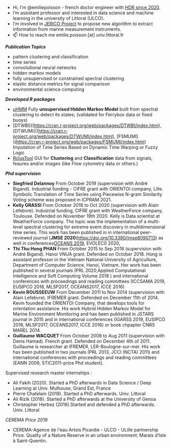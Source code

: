 - Hi, I’m @emiliepoisson - french doctor engineer with [HDR since 2020](https://hal.archives-ouvertes.fr/tel-03059280).
- I’m assistant professor and interested in data science and machine learning in the university of Littoral (ULCO). 
- I’m involved in [JERICO Project](https://www.jerico-ri.eu/) to propose new algorithm to extract information from marine measurement instruments. 
- 📫 How to reach me emilie.poisson [at] univ.littoral.fr

***Publication Topics***
- pattern clustering and classification
- time series
- convolutional neural networks
- hidden markov models
- fully unsupervised or constrained spectral clustering
- elastic distance metrics for signal comparison
- environmental science computing

***Developed R packages***
- [uHMM](https://cran.r-project.org/web/packages/uHMM/index.html) Fully **unsupervised Hidden Markov Model** built from spectral clustering to detect its states; (validated for Ferrybox data or fixed buoys)
- [DTWBI]((https://cran.r-project.org/web/packages/DTWBI/index.html), [DTWUMI]((https://cran.r-project.org/web/packages/DTWUMI/index.html), [FSMUMI]((https://cran.r-project.org/web/packages/FSMUMI/index.html) Imputation of Time Series Based on Dynamic Time Warping or Fuzzy Logic
- [RclusTool](https://cran.r-project.org/web/packages/RclusTool/index.html) GUI for **Clustering** and **Classification** data from signals, feaures and/or images (like Flow cytometry data or others.)

***Phd supervision***
- **Siegfried Delannoy** From October 2019 (supervision with André Bigand). Industrial funding - CIFRE grant with ORIENTOI company, Lille. 
Symbolic Translation of Time Series using Piecewise N-gram Similarity Voting scheme was proposed in ICPRAM 2021. 
- **Kelly GRASSI** From October 2018 to Oct 2020 (supervision with Alain Lefebvre). Industrial funding, CIFRE grant with WeatherForce company, Toulouse. Defended on November 19th 2020. Kelly is Data scientist at WeatherForce company.
The topic was the implementation of a multi-level spectral clustering for extreme event discovery in multidimensional time series. This work has been published in  in international peer-reviewed journal [**JMSE 2020**(https://doi.org/10.3390/jmse8090713)
as well in conferences[OCEANS 2019](https://ieeexplore.ieee.org/document/8867261), EVOLEC0 2020, 
- **Thi Thu Hong PHAN** From October 2015 to Sep 2018 (supervision with André Bigand). Hanoi VNUA grant. Defended on October 2018. Hong is assistant professor in the Vietnam National University of Agriculture, Department of Computer Science, Hanoi, Vietnam. 
Her work has been published in several journals (PRL 2020,Applied Computational Intelligence and Soft Computing Volume 2018  ) and international conferences with proceedings and reading committees (ICCSAMA 2019, EUSIPCO 2018, MLSP2017, OCEANS2017, ICCE 2016)
- **Kevin ROUSSEEUW** From December 2011 to Nov 2014 (supervision with Alain Lefebvre). IFREMER grant. Defended on December 11th of 2014. Kevin founded the ORIENTOI Company, that develops tools for orientation assistance. 
His work Hybrid Hidden Markov Model for Marine Environment Monitoring and has been published in JSTARS journal in 2015 and in international conferences (IGARSS 2019, EUSIPCO 2018, MLSP2017, OCEANS2017, ICCE 2016) or book chpapter CNRS MAREL 2014.
- **Guillaume WACQUET** From October 2008 to Aug 2011 (supervision with Denis Hamad). French grant. Defended on December 4th of 2011. Guillaume is researcher at IFREMER, LER-Boulogne-sur-mer. 
His work has been published in two journals (PRL 2013,  JCCI (NCTA) 2011) and international conferences with proceedings and reading committees (EANN 2009, STIC2011-price Phd student).

Supervised research master internships : 
- Ali Fakih (2020). Started a PhD afterwards in Data Science / Deep Learning at Univ. Mulhouse, Grand Est, France
- Pierre Chatelain (2019). Started a PhD afterwards. Univ. Littoral
- Ali Rizik (2018). Started a PhD afterwards at the University of Genoa
- Christopher Herbez (2016).Started and defended a PhD afterwards. Univ. Littoral

*CEREMA Price 2019* 
- CEREMA-Agence de l'eau Artois Picardie - ULCO - ULille partnership Price. 
Quality of a Nature Reserve in an urban environment: Marais d’Isle à Saint-Quentin.
